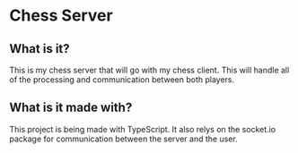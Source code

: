 # Chess Server

## What is it?
This is my chess server that will go with my chess client. This will handle all of the processing and communication between both players.

## What is it made with?
This project is being made with TypeScript. It also relys on the socket.io package for communication between the server and the user.